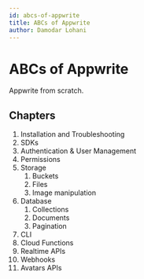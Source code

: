 ```yaml
---
id: abcs-of-appwrite
title: ABCs of Appwrite
author: Damodar Lohani
---
```


# ABCs of Appwrite

Appwrite from scratch.

## Chapters

1. Installation and Troubleshooting
2. SDKs
3. Authentication & User Management
4. Permissions
5. Storage
   1. Buckets
   2. Files
   3. Image manipulation
6. Database
   1. Collections
   2. Documents
   3. Pagination
7. CLI
8. Cloud Functions
9. Realtime APIs
10. Webhooks
11. Avatars APIs
